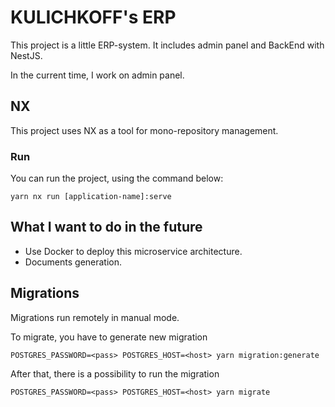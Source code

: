 # KULICHKOFF's ERP

This project is a little ERP-system. It includes admin panel and BackEnd with NestJS.

In the current time, I work on admin panel.

## NX

This project uses NX as a tool for mono-repository management.

### Run

You can run the project, using the command below:

```shell
yarn nx run [application-name]:serve
```

## What I want to do in the future

- Use Docker to deploy this microservice architecture.
- Documents generation.

## Migrations

Migrations run remotely in manual mode.

To migrate, you have to generate new migration

```shell
POSTGRES_PASSWORD=<pass> POSTGRES_HOST=<host> yarn migration:generate
```

After that, there is a possibility to run the migration

```shell
POSTGRES_PASSWORD=<pass> POSTGRES_HOST=<host> yarn migrate
```
